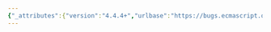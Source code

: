 ```yaml
---
{"_attributes":{"version":"4.4.4+","urlbase":"https://bugs.ecmascript.org/","maintainer":"dherman@mozilla.com"},"bug":{"bug_id":4476,"creation_ts":"2015-08-21 14:09:00 -0700","short_desc":"12.2.9.1 TemplateStrings: Typo \"element\" -> \"elements\"","delta_ts":"2015-10-23 12:18:33 -0700","product":"ECMA-262 Edition 6","component":"editorial issues","version":"unspecified","rep_platform":"All","op_sys":"All","bug_status":"RESOLVED","resolution":"FIXED","priority":"Normal","bug_severity":"normal","everconfirmed":true,"reporter":{"uid":"andrebargull","name":"André Bargull"},"assigned_to":{"uid":"allen","name":"Allen Wirfs-Brock"},"cc":"brterlso","long_desc":[{"commentid":14636,"comment_count":0,"who":{"uid":"andrebargull","name":"André Bargull"},"bug_when":"2015-08-21 14:09:06 -0700","thetext":"12.2.9.1 Static Semantics: TemplateStrings\n\nProduction: TemplateLiteral : TemplateHead Expression TemplateSpans\n\nStep 4: Change \"by the element\" to \"by the elements\".\n\nAlso: Add comma after \"in order\"."},{"commentid":14831,"comment_count":1,"who":{"uid":"brterlso","name":"Brian Terlson"},"bug_when":"2015-10-23 12:18:33 -0700","thetext":"Fixed in ES2016 Draft."}]}}
---
```


